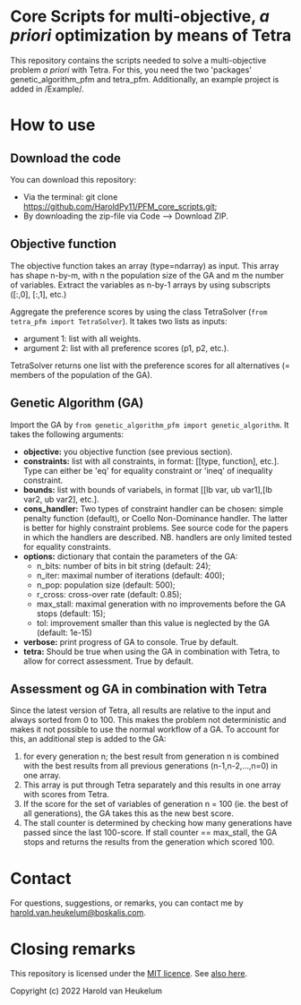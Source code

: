 # Core Scripts for multi-objective, _a priori_ optimization by means of Tetra

This repository contains the scripts needed to solve a multi-objective problem _a priori_ with Tetra. For this, you need
the two 'packages' genetic_algorithm_pfm and tetra_pfm. Additionally, an example project is added in /Example/.

# How to use

## Download the code

You can download this repository:

- Via the terminal: git clone https://github.com/HaroldPy11/PFM_core_scripts.git;
- By downloading the zip-file via Code --> Download ZIP.

## Objective function

The objective function takes an array (type=ndarray) as input. This array has shape n-by-m, with n the population size
of the GA and m the number of variables. Extract the variables as n-by-1 arrays by using subscripts ([:,0], [:,1], etc.)

Aggregate the preference scores by using the class TetraSolver (`from tetra_pfm import TetraSolver`). It takes two lists
as inputs:

- argument 1: list with all weights.
- argument 2: list with all preference scores (p1, p2, etc.).

TetraSolver returns one list with the preference scores for all alternatives (= members of the population of the GA).

## Genetic Algorithm (GA)

Import the GA by `from genetic_algorithm_pfm import genetic_algorithm`. It takes the following arguments:

- **objective:** you objective function (see previous section).
- **constraints:** list with all constraints, in format: [[type, function], etc.]. Type can either be 'eq' for equality
  constraint or 'ineq' of inequality constraint.
- **bounds:** list with bounds of variabels, in format [[lb var, ub var1],[lb var2, ub var2], etc.].
- **cons_handler:** Two types of constraint handler can be chosen: simple penalty function (default), or Coello
  Non-Dominance handler. The latter is better for highly constraint problems. See source code for the papers in which
  the handlers are described. NB. handlers are only limited tested for equality constraints.
- **options:** dictionary that contain the parameters of the GA:
    - n_bits: number of bits in bit string (default: 24);
    - n_iter: maximal number of iterations (default: 400);
    - n_pop: population size (default: 500);
    - r_cross: cross-over rate (default: 0.85);
    - max_stall: maximal generation with no improvements before the GA stops (default: 15);
    - tol: improvement smaller than this value is neglected by the GA (default: 1e-15)
- **verbose:** print progress of GA to console. True by default.
- **tetra:** Should be true when using the GA in combination with Tetra, to allow for correct assessment. True by
  default.

## Assessment og GA in combination with Tetra

Since the latest version of Tetra, all results are relative to the input and always sorted from 0 to 100. This makes the
problem not deterministic and makes it not possible to use the normal workflow of a GA. To account for this, an
additional step is added to the GA:

1. for every generation n; the best result from generation n is combined with the best results from all previous
   generations (n-1,n-2,...,n=0) in one array.
2. This array is put through Tetra separately and this results in one array with scores from Tetra.
3. If the score for the set of variables of generation n = 100 (ie. the best of all generations), the GA takes this as
   the new best score.
4. The stall counter is determined by checking how many generations have passed since the last 100-score. If stall
   counter == max_stall, the GA stops and returns the results from the generation which scored 100.

# Contact

For questions, suggestions, or remarks, you can contact me by harold.van.heukelum@boskalis.com.

# Closing remarks

This repository is licensed under the [MIT licence](https://choosealicense.com/licenses/mit/).
See [also here](https://github.com/HaroldPy11/PFM_core_scripts/blob/main/LICENSE).

Copyright (c) 2022 Harold van Heukelum
